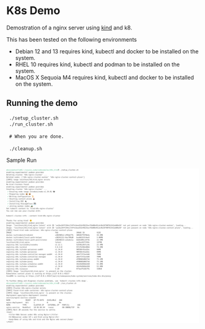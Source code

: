# K8s Demo #

Demostration of a nginx server using [kind](https://kind.sigs.k8s.io) and k8.

This has been tested on the following environments

 * Debian 12 and 13 requires kind, kubectl and docker to be installed on the system.
 * RHEL 10 requires kind, kubectl and podman to be installed on the system.
 * MacOS X Sequoia M4 requires kind, kubectl and docker to be installed on the system.

## Running the demo ##

	 ./setup_cluster.sh
	 ./run_cluster.sh

	 # When you are done.

	 ./cleanup.sh


Sample Run

<img src="images/sample_run.png" alt="alt text" title="Sample Run">
